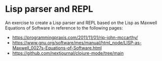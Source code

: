 # Lisp parser and REPL

An exercise to create a Lisp parser and REPL based on the Lisp as Maxwell Equations of Software in reference to the
following pages:

- https://programmingpraxis.com/2011/11/01/rip-john-mccarthy/
- https://www.gnu.org/software/mes/manual/html_node/LISP-as-Maxwell_0027s-Equations-of-Software.html
- https://github.com/nextjournal/clojure-mode/tree/main
